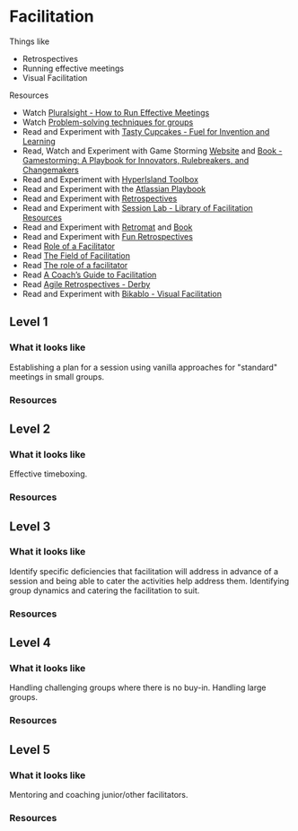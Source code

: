 # Facilitation

Things like
- Retrospectives
- Running effective meetings
- Visual Facilitation

Resources
- Watch [Pluralsight - How to Run Effective Meetings](https://app.pluralsight.com/library/courses/run-effective-meetings/table-of-contents)
- Watch [Problem-solving techniques for groups](https://vimeo.com/126778448)
- Read and Experiment with [Tasty Cupcakes - Fuel for Invention and Learning](http://tastycupcakes.org/)
- Read, Watch and Experiment with Game Storming [Website](http://gamestorming.com/) and [Book - Gamestorming: A Playbook for Innovators, Rulebreakers, and Changemakers ](https://www.amazon.com/Gamestorming-Playbook-Innovators-Rulebreakers-Changemakers/dp/0596804172)
- Read and Experiment with [HyperIsland Toolbox](http://toolbox.hyperisland.com/)
- Read and Experiment with the [Atlassian Playbook](https://www.atlassian.com/team-playbook)
- Read and Experiment with [Retrospectives](http://retrospectivewiki.org/index.php?title=Retrospective_Plans)
- Read and Experiment with [Session Lab - Library of Facilitation Resources](https://www.sessionlab.com/library)
- Read and Experiment with [Retromat](https://plans-for-retrospectives.com) and [Book](https://plans-for-retrospectives.com/en/print)
- Read and Experiment with [Fun Retrospectives](http://www.funretrospectives.com/)
- Read [Role of a Facilitator](https://www.mindtools.com/pages/article/RoleofAFacilitator.htm)
- Read [The Field of Facilitation](https://thefieldoffacilitation.wordpress.com/)
- Read [The role of a facilitator](https://www.mindtools.com/community/pages/article/RoleofAFacilitator.php)
- Read [A Coach’s Guide to Facilitation](https://drive.google.com/file/d/0By6IHn_q3F2WNnVVZ3lkX3NDem8/view)
- Read [Agile Retrospectives - Derby](https://www.amazon.com/Agile-Retrospectives-Making-Teams-Great/dp/0977616649)
- Read and Experiment with [Bikablo - Visual Facilitation](http://www.marcelvanhove.com/freetraining)

## Level 1

### What it looks like
Establishing a plan for a session using vanilla approaches for "standard" meetings in small groups.

### Resources

## Level 2

### What it looks like
Effective timeboxing.

### Resources

## Level 3

### What it looks like
Identify specific deficiencies that facilitation will address in advance of a session and being able to cater the activities help address them.
Identifying group dynamics and catering the facilitation to suit.
### Resources

## Level 4

### What it looks like
Handling challenging groups where there is no buy-in.
Handling large groups.

### Resources

## Level 5

### What it looks like
Mentoring and coaching junior/other facilitators.

### Resources